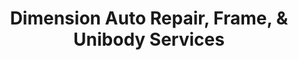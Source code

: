 ---
title: "Dimension Auto Repair, Frame, & Unibody Services"
url: /hackettstown/dimension-auto-repair-frame-und-unibody-services/
shop: Autowerkstatt
---